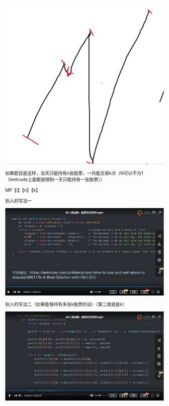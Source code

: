 ![1662975300125](image/贪心_123/1662975300125.png)


如果题目是这样，当天只能持有n张股票，一共能交易k次（N可以不为1（leetcode上面都是限制一天只能持有一张股票））

MP【i】【n】【k】

别人的写法一

![1662989110169](image/动归_123/1662989110169.png)

别人的写法二（如果能够持有多张k股票的话）（第二维就是k）

![1662989199524](image/动归_123/1662989199524.png)
